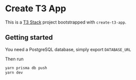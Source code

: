 # Create T3 App

This is a [T3 Stack](https://create.t3.gg/) project bootstrapped with `create-t3-app`.

## Getting started

You need a PostgreSQL database, simply export `DATABASE_URL`

Then run

```bash
yarn prisma db push
yarn dev
```
